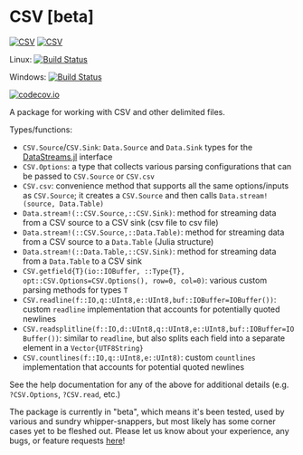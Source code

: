 # CSV [beta]

[![CSV](http://pkg.julialang.org/badges/CSV_0.4.svg)](http://pkg.julialang.org/?pkg=CSV&ver=0.4)
[![CSV](http://pkg.julialang.org/badges/CSV_0.5.svg)](http://pkg.julialang.org/?pkg=CSV&ver=0.5)

Linux: [![Build Status](https://travis-ci.org/JuliaDB/CSV.jl.svg?branch=master)](https://travis-ci.org/JuliaDB/CSV.jl)

Windows: [![Build Status](https://ci.appveyor.com/api/projects/status/github/JuliaDB/CSV.jl?branch=master&svg=true)](https://ci.appveyor.com/project/JuliaDB/csv-jl/branch/master)

[![codecov.io](http://codecov.io/github/JuliaDB/CSV/coverage.svg?branch=master)](http://codecov.io/github/JuliaDB/CSV?branch=master)

A package for working with CSV and other delimited files.

Types/functions:

* `CSV.Source`/`CSV.Sink`: `Data.Source` and `Data.Sink` types for the [DataStreams.jl](https://github.com/JuliaDB/DataStreams.jl) interface
* `CSV.Options`: a type that collects various parsing configurations that can be passed to `CSV.Source` or `CSV.csv`
* `CSV.csv`: convenience method that supports all the same options/inputs as `CSV.Source`; it creates a `CSV.Source` and then calls `Data.stream!(source, Data.Table)`
* `Data.stream!(::CSV.Source,::CSV.Sink)`: method for streaming data from a CSV source to a CSV sink (csv file to csv file)
* `Data.stream!(::CSV.Source,::Data.Table)`: method for streaming data from a CSV source to a `Data.Table` (Julia structure)
* `Data.stream!(::Data.Table,::CSV.Sink)`: method for streaming data from a `Data.Table` to a CSV sink
* `CSV.getfield{T}(io::IOBuffer, ::Type{T}, opt::CSV.Options=CSV.Options(), row=0, col=0)`: various custom parsing methods for types `T`
* `CSV.readline(f::IO,q::UInt8,e::UInt8,buf::IOBuffer=IOBuffer())`: custom `readline` implementation that accounts for potentially quoted newlines
* `CSV.readsplitline(f::IO,d::UInt8,q::UInt8,e::UInt8,buf::IOBuffer=IOBuffer())`: similar to `readline`, but also splits each field into a separate element in a `Vector{UTF8String}`
* `CSV.countlines(f::IO,q::UInt8,e::UInt8)`: custom `countlines` implementation that accounts for potential quoted newlines

See the help documentation for any of the above for additional details (e.g. `?CSV.Options`, `?CSV.read`, etc.)

The package is currently in "beta", which means it's been tested, used by various and sundry whipper-snappers, but most likely has some corner cases yet to be fleshed out. Please let us know about your experience, any bugs, or feature requests [here](https://github.com/JuliaDB/CSV.jl/issues/new)!
